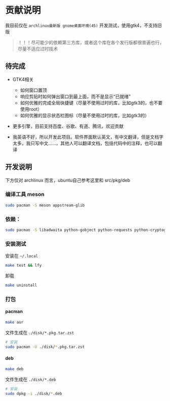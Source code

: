 # 贡献说明

我目前仅在 `archlinux最新版 gnome桌面环境(45)` 开发测试，使用gtk4，不支持旧版

> ！！！尽可能少的依赖第三方库，或者这个库在各个发行版都很普遍也行，尽量不适应过时技术

## 待完成

- GTK4相关
    - 如何窗口置顶
    - 响应剪贴时如何弹出窗口到最上面，而不是显示“已就绪”
    - 如何优雅的完成全局快捷键（尽量不使用过时的库，比如gtk3的，也不要使用root）
    - 如何优雅的显示状态栏图标（尽量不使用过时的库，比如gtk3的）

- 更多引擎，目前支持百度、谷歌、有道、腾讯，欢迎贡献
- 我英语不好，所以开发此项目。软件界面默认英文，有中文翻译，但是文档字太多，我只写中文……，其他人可以翻译文档，包括代码中的注释，也可以翻译


## 开发说明

下方仅对 archlinux 而言，ubuntu自己参考这里和 src/pkg/deb

### 编译工具 meson

```bash
sudo pacman -S meson appstream-glib
```

### 依赖：

```bash
sudo pacman -S libadwaita python-gobject python-requests python-cryptography
```


### 安装测试

安装在 `~/.local`

```bash
make test && lfy
```

卸载

```bash
make uninstall
```

### 打包

#### pacman

```bash
make aur
```

文件生成在 `./disk/*.pkg.tar.zst`

```bash
# 安装
sudo pacman -U ./disk/*.pkg.tar.zst
```

#### deb

```bash
make deb
```

文件生成在 `./disk/*.deb`

```bash
# 安装
sudo dpkg -i ./disk/*.deb
```
